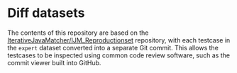 # Diff datasets

The contents of this repository are based on the [IterativeJavaMatcher/IJM_Reproductionset](https://github.com/IterativeJavaMatcher/IJM_Reproductionset) repository, with each testcase in the `expert` dataset converted into a separate Git commit. This allows the testcases to be inspected using common code review software, such as the commit viewer built into GitHub.
